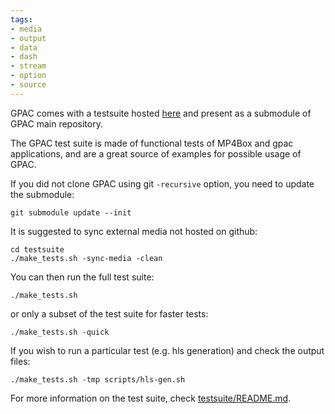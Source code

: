 ```yaml
---
tags:
- media
- output
- data
- dash
- stream
- option
- source
---
```



GPAC comes with a testsuite hosted [here](https://github.com/gpac/testsuite) and present as a submodule of GPAC main repository.

The GPAC test suite is made of functional tests of MP4Box and gpac applications, and are a great source of examples for possible usage of GPAC.


If you did not clone GPAC using git `-recursive` option, you need to update the submodule:
```
git submodule update --init
```

It is suggested to sync external media not hosted on github:
```
cd testsuite
./make_tests.sh -sync-media -clean
```

You can then run the full test suite:
```
./make_tests.sh
```

or only a subset of the test suite for faster tests:
```
./make_tests.sh -quick
```

If you wish to run a particular test (e.g. hls generation) and check the output files:
```
./make_tests.sh -tmp scripts/hls-gen.sh
```

For more information on the test suite, check [testsuite/README.md](https://github.com/gpac/testsuite).
